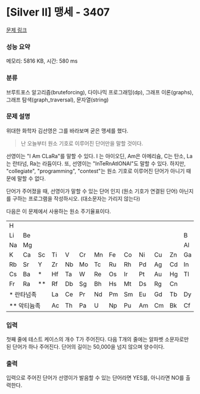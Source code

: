 # [Silver II] 맹세 - 3407 

[문제 링크](https://www.acmicpc.net/problem/3407) 

### 성능 요약

메모리: 5816 KB, 시간: 580 ms

### 분류

브루트포스 알고리즘(bruteforcing), 다이나믹 프로그래밍(dp), 그래프 이론(graphs), 그래프 탐색(graph_traversal), 문자열(string)

### 문제 설명

<p>위대한 화학자 김선영은 그를 바라보며 굳은 맹세를 했다.</p>

<blockquote>난 오늘부터 원소 기호로 이루어진 단어만을 말할 것이다.</blockquote>

<p>선영이는 "I Am CLaRa"를 말할 수 있다. I 는 아이오딘, Am은 아메리슘, C는 탄소, La는 란타넘, Ra는 라듐이다. 또, 선영이는 "InTeRnAtIONAl"도 말할 수 있다. 하지만, "collegiate", "programming", "contest"는 원소 기호로 이루어진 단어가 아니기 때문에 말할 수 없다.</p>

<p>단어가 주어졌을 때, 선영이가 말할 수 있는 단어 인지 (원소 기호가 연결된 단어) 아닌지를 구하는 프로그램을 작성하시오. (대소문자는 가리지 않는다)</p>

<p>다음은 이 문제에서 사용하는 원소 주기율표이다.</p>

<table class="table table-bordered">
	<tbody>
		<tr>
			<td>H</td>
			<td> </td>
			<td> </td>
			<td> </td>
			<td> </td>
			<td> </td>
			<td> </td>
			<td> </td>
			<td> </td>
			<td> </td>
			<td> </td>
			<td> </td>
			<td> </td>
			<td> </td>
			<td> </td>
			<td> </td>
			<td> </td>
			<td>He</td>
		</tr>
		<tr>
			<td>Li</td>
			<td>Be</td>
			<td> </td>
			<td> </td>
			<td> </td>
			<td> </td>
			<td> </td>
			<td> </td>
			<td> </td>
			<td> </td>
			<td> </td>
			<td> </td>
			<td>B</td>
			<td>C</td>
			<td>N</td>
			<td>O</td>
			<td>F</td>
			<td>Ne</td>
		</tr>
		<tr>
			<td>Na</td>
			<td>Mg</td>
			<td> </td>
			<td> </td>
			<td> </td>
			<td> </td>
			<td> </td>
			<td> </td>
			<td> </td>
			<td> </td>
			<td> </td>
			<td> </td>
			<td>Al</td>
			<td>Si</td>
			<td>P</td>
			<td>S</td>
			<td>Cl</td>
			<td>Ar</td>
		</tr>
		<tr>
			<td>K</td>
			<td>Ca</td>
			<td>Sc</td>
			<td>Ti</td>
			<td>V</td>
			<td>Cr</td>
			<td>Mn</td>
			<td>Fe</td>
			<td>Co</td>
			<td>Ni</td>
			<td>Cu</td>
			<td>Zn</td>
			<td>Ga</td>
			<td>Ge</td>
			<td>As</td>
			<td>Se</td>
			<td>Br</td>
			<td>Kr</td>
		</tr>
		<tr>
			<td>Rb</td>
			<td>Sr</td>
			<td>Y</td>
			<td>Zr</td>
			<td>Nb</td>
			<td>Mo</td>
			<td>Tc</td>
			<td>Ru</td>
			<td>Rh</td>
			<td>Pd</td>
			<td>Ag</td>
			<td>Cd</td>
			<td>In</td>
			<td>Sn</td>
			<td>Sb</td>
			<td>Te</td>
			<td>I</td>
			<td>Xe</td>
		</tr>
		<tr>
			<td>Cs</td>
			<td>Ba</td>
			<td>*</td>
			<td>Hf</td>
			<td>Ta</td>
			<td>W</td>
			<td>Re</td>
			<td>Os</td>
			<td>Ir</td>
			<td>Pt</td>
			<td>Au</td>
			<td>Hg</td>
			<td>Tl</td>
			<td>Pb</td>
			<td>Bi</td>
			<td>Po</td>
			<td>At</td>
			<td>Rn</td>
		</tr>
		<tr>
			<td>Fr</td>
			<td>Ra</td>
			<td>**</td>
			<td>Rf</td>
			<td>Db</td>
			<td>Sg</td>
			<td>Bh</td>
			<td>Hs</td>
			<td>Mt</td>
			<td>Ds</td>
			<td>Rg</td>
			<td>Cn</td>
			<td> </td>
			<td>Fl</td>
			<td> </td>
			<td>Lv</td>
			<td> </td>
			<td> </td>
		</tr>
		<tr>
			<td colspan="3">* 란타넘족</td>
			<td>La</td>
			<td>Ce</td>
			<td>Pr</td>
			<td>Nd</td>
			<td>Pm</td>
			<td>Sm</td>
			<td>Eu</td>
			<td>Gd</td>
			<td>Tb</td>
			<td>Dy</td>
			<td>Ho</td>
			<td>Er</td>
			<td>Tm</td>
			<td>Yb</td>
			<td>Lu</td>
		</tr>
		<tr>
			<td colspan="3">** 악티늄족</td>
			<td>Ac</td>
			<td>Th</td>
			<td>Pa</td>
			<td>U</td>
			<td>Np</td>
			<td>Pu</td>
			<td>Am</td>
			<td>Cm</td>
			<td>Bk</td>
			<td>Cf</td>
			<td>Es</td>
			<td>Fm</td>
			<td>Md</td>
			<td>No</td>
			<td>Lr</td>
		</tr>
	</tbody>
</table>

### 입력 

 <p>첫째 줄에 테스트 케이스의 개수 T가 주어진다. 다음 T개의 줄에는 알파벳 소문자로만 된 단어가 하나 주어진다. 단어의 길이는 50,000을 넘지 않으며 양수이다.</p>

### 출력 

 <p>입력으로 주어진 단어가 선영이가 발음할 수 있는 단어라면 YES를, 아니라면 NO를 출력한다.</p>

